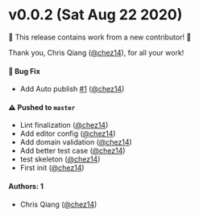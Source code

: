 # v0.0.2 (Sat Aug 22 2020)

:tada: This release contains work from a new contributor! :tada:

Thank you, Chris Qiang ([@chez14](https://github.com/chez14)), for all your work!

#### 🐛 Bug Fix

- Add Auto publish [#1](https://github.com/chez14/node-myanimelist-url-to-id/pull/1) ([@chez14](https://github.com/chez14))

#### ⚠️ Pushed to `master`

- Lint finalization ([@chez14](https://github.com/chez14))
- Add editor config ([@chez14](https://github.com/chez14))
- Add domain validation ([@chez14](https://github.com/chez14))
- Add better test case ([@chez14](https://github.com/chez14))
- test skeleton ([@chez14](https://github.com/chez14))
- First init ([@chez14](https://github.com/chez14))

#### Authors: 1

- Chris Qiang ([@chez14](https://github.com/chez14))
